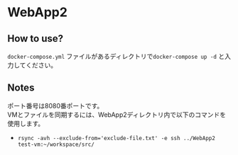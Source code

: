 # WebApp2

## How to use?

``` docker-compose.yml ``` ファイルがあるディレクトリで``` docker-compose up -d ``` と入力してください。

## Notes

ポート番号は8080番ポートです。  
VMとファイルを同期するには、WebApp2ディレクトリ内で以下のコマンドを使用します。  
- ``` rsync -avh --exclude-from='exclude-file.txt' -e ssh ../WebApp2 test-vm:~/workspace/src/ ```  


